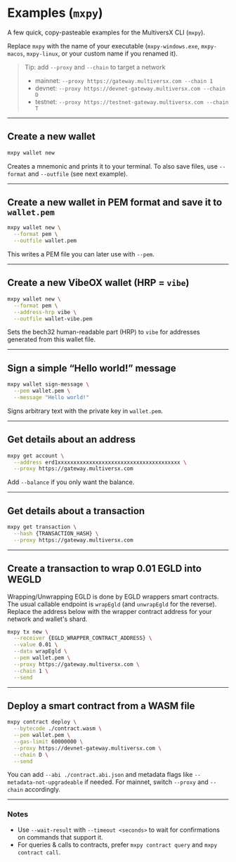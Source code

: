 # Examples (`mxpy`)

A few quick, copy-pasteable examples for the MultiversX CLI (`mxpy`).

Replace `mxpy` with the name of your executable (`mxpy-windows.exe`, `mxpy-macos`, `mxpy-linux`, or your custom name if
you renamed it).

> Tip: add `--proxy` and `--chain` to target a network
> - mainnet: `--proxy https://gateway.multiversx.com --chain 1`
> - devnet: `--proxy https://devnet-gateway.multiversx.com --chain D`
> - testnet: `--proxy https://testnet-gateway.multiversx.com --chain T`

---

## Create a new wallet

```bash
mxpy wallet new
```

Creates a mnemonic and prints it to your terminal. To also save files, use `--format` and `--outfile` (see next
example).

---

## Create a new wallet in PEM format and save it to `wallet.pem`

```bash
mxpy wallet new \
  --format pem \
  --outfile wallet.pem
```

This writes a PEM file you can later use with `--pem`.

---

## Create a new VibeOX wallet (HRP = `vibe`)

```bash
mxpy wallet new \
  --format pem \
  --address-hrp vibe \
  --outfile wallet-vibe.pem
```

Sets the bech32 human-readable part (HRP) to `vibe` for addresses generated from this wallet file.

---

## Sign a simple “Hello world!” message

```bash
mxpy wallet sign-message \
  --pem wallet.pem \
  --message "Hello world!"
```

Signs arbitrary text with the private key in `wallet.pem`.

---

## Get details about an address

```bash
mxpy get account \
  --address erd1xxxxxxxxxxxxxxxxxxxxxxxxxxxxxxxxxxxxxxx \
  --proxy https://gateway.multiversx.com
```

Add `--balance` if you only want the balance.

---

## Get details about a transaction

```bash
mxpy get transaction \
  --hash {TRANSACTION_HASH} \
  --proxy https://gateway.multiversx.com
```

---

## Create a transaction to wrap **0.01 EGLD** into **WEGLD**

Wrapping/Unwrapping EGLD is done by EGLD wrappers smart contracts. The usual callable endpoint is `wrapEgld` (and
`unwrapEgld` for the reverse). Replace the address below with the wrapper contract address for your network and wallet's
shard.

```bash
mxpy tx new \
  --receiver {EGLD_WRAPPER_CONTRACT_ADDRESS} \
  --value 0.01 \
  --data wrapEgld \
  --pem wallet.pem \
  --proxy https://gateway.multiversx.com \
  --chain 1 \
  --send
```

---

## Deploy a smart contract from a WASM file

```bash
mxpy contract deploy \
  --bytecode ./contract.wasm \
  --pem wallet.pem \
  --gas-limit 60000000 \
  --proxy https://devnet-gateway.multiversx.com \
  --chain D \
  --send
```

You can add `--abi ./contract.abi.json` and metadata flags like `--metadata-not-upgradeable` if needed. For mainnet,
switch `--proxy` and `--chain` accordingly.

---

### Notes

- Use `--wait-result` with `--timeout <seconds>` to wait for confirmations on commands that support it.
- For queries & calls to contracts, prefer `mxpy contract query` and `mxpy contract call`.
